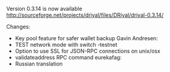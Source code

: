 Version 0.3.14 is now available
http://sourceforge.net/projects/driyal/files/DRiyal/driyal-0.3.14/

Changes:
* Key pool feature for safer wallet backup
Gavin Andresen:
* TEST network mode with switch -testnet
* Option to use SSL for JSON-RPC connections on unix/osx
* validateaddress RPC command
eurekafag:
* Russian translation
